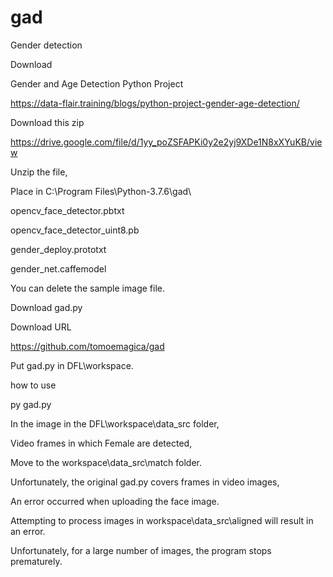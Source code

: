 # gad

 Gender detection
 
 Download
 
 Gender and Age Detection Python Project
 
 https://data-flair.training/blogs/python-project-gender-age-detection/
 
 Download this zip
 
 https://drive.google.com/file/d/1yy_poZSFAPKi0y2e2yj9XDe1N8xXYuKB/view
 
Unzip the file,

Place in C:\Program Files\Python-3.7.6\gad\

opencv_face_detector.pbtxt

opencv_face_detector_uint8.pb

gender_deploy.prototxt

gender_net.caffemodel

You can delete the sample image file.


Download gad.py

Download URL

https://github.com/tomoemagica/gad

Put gad.py in DFL\workspace.

how to use

py gad.py

In the image in the DFL\workspace\data_src folder,

Video frames in which Female are detected,

Move to the workspace\data_src\match folder.

Unfortunately, the original gad.py covers frames in video images,

An error occurred when uploading the face image.

Attempting to process images in workspace\data_src\aligned will result in an error.

Unfortunately, for a large number of images, the program stops prematurely.
